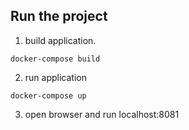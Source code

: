 ## Run the project
1. build application.

```
docker-compose build
```

2. run application
```
docker-compose up
```

3. open browser and run localhost:8081